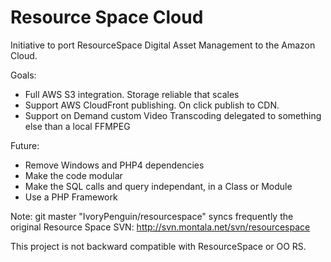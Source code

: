 Resource Space Cloud
==================


Initiative to port ResourceSpace Digital Asset Management to the Amazon Cloud.


Goals:
- Full AWS S3 integration. Storage reliable that scales
- Support AWS CloudFront publishing. On click publish to CDN.
- Support on Demand custom Video Transcoding delegated to something else than a local FFMPEG

Future:
- Remove Windows and PHP4 dependencies
- Make the code modular
- Make the SQL calls and query independant, in a Class or Module
- Use a PHP Framework


Note: 
git master "IvoryPenguin/resourcespace" syncs frequently the original Resource Space SVN: http://svn.montala.net/svn/resourcespace

This project is not backward compatible with ResourceSpace or OO RS.
